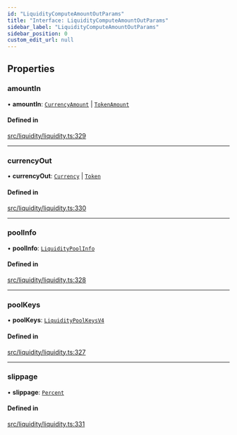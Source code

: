 ```yaml
---
id: "LiquidityComputeAmountOutParams"
title: "Interface: LiquidityComputeAmountOutParams"
sidebar_label: "LiquidityComputeAmountOutParams"
sidebar_position: 0
custom_edit_url: null
---
```


## Properties

### amountIn

• **amountIn**: [`CurrencyAmount`](../classes/CurrencyAmount.md) \| [`TokenAmount`](../classes/TokenAmount.md)

#### Defined in

[src/liquidity/liquidity.ts:329](https://github.com/raydium-io/raydium-sdk/blob/3d95730/src/liquidity/liquidity.ts#L329)

___

### currencyOut

• **currencyOut**: [`Currency`](../classes/Currency.md) \| [`Token`](../classes/Token.md)

#### Defined in

[src/liquidity/liquidity.ts:330](https://github.com/raydium-io/raydium-sdk/blob/3d95730/src/liquidity/liquidity.ts#L330)

___

### poolInfo

• **poolInfo**: [`LiquidityPoolInfo`](LiquidityPoolInfo.md)

#### Defined in

[src/liquidity/liquidity.ts:328](https://github.com/raydium-io/raydium-sdk/blob/3d95730/src/liquidity/liquidity.ts#L328)

___

### poolKeys

• **poolKeys**: [`LiquidityPoolKeysV4`](../modules.md#liquiditypoolkeysv4)

#### Defined in

[src/liquidity/liquidity.ts:327](https://github.com/raydium-io/raydium-sdk/blob/3d95730/src/liquidity/liquidity.ts#L327)

___

### slippage

• **slippage**: [`Percent`](../classes/Percent.md)

#### Defined in

[src/liquidity/liquidity.ts:331](https://github.com/raydium-io/raydium-sdk/blob/3d95730/src/liquidity/liquidity.ts#L331)
